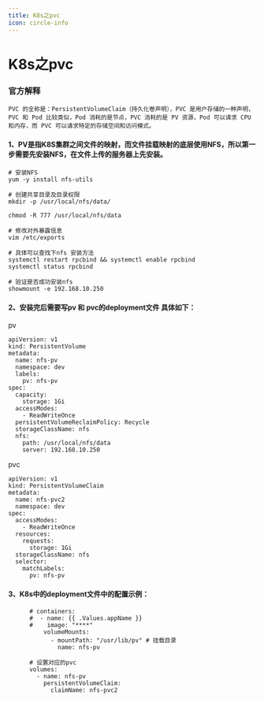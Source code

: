 ```yaml
---
title: K8s之pvc
icon: circle-info
---
```



# K8s之pvc
### 官方解释
```text
PVC 的全称是：PersistentVolumeClaim（持久化卷声明），PVC 是用户存储的一种声明，
PVC 和 Pod 比较类似，Pod 消耗的是节点，PVC 消耗的是 PV 资源，Pod 可以请求 CPU 和内存，而 PVC 可以请求特定的存储空间和访问模式。
```

#### 1、PV是指K8S集群之间文件的映射，而文件挂载映射的底层使用NFS，所以第一步需要先安装NFS，在文件上传的服务器上先安装。

```shell
# 安装NFS
yum -y install nfs-utils

# 创建共享目录及目录权限
mkdir -p /usr/local/nfs/data/

chmod -R 777 /usr/local/nfs/data

# 修改对外暴露信息
vim /etc/exports

# 具体可以查找下nfs 安装方法
systemctl restart rpcbind && systemctl enable rpcbind
systemctl status rpcbind

# 验证是否成功安装nfs
showmount -e 192.168.10.250

```
#### 2、安装完后需要写pv 和 pvc的deployment文件 具体如下：
pv

```shell
apiVersion: v1
kind: PersistentVolume
metadata:
  name: nfs-pv
  namespace: dev
  labels:
    pv: nfs-pv
spec:
  capacity:
    storage: 1Gi
  accessModes:
    - ReadWriteOnce
  persistentVolumeReclaimPolicy: Recycle
  storageClassName: nfs
  nfs:
    path: /usr/local/nfs/data
    server: 192.168.10.250
```

pvc

```shell
apiVersion: v1
kind: PersistentVolumeClaim
metadata:
  name: nfs-pvc2
  namespace: dev
spec:
  accessModes:
    - ReadWriteOnce
  resources:
    requests:
      storage: 1Gi
  storageClassName: nfs
  selector:
    matchLabels:
      pv: nfs-pv
```

#### 3、K8s中的deployment文件中的配置示例：
```shell
      # containers:
      #  - name: {{ .Values.appName }}
      #    image: "****"
          volumeMounts:
            - mountPath: "/usr/lib/pv" # 挂载目录
              name: nfs-pv
              
      # 设置对应的pvc      
      volumes:
        - name: nfs-pv
          persistentVolumeClaim:
            claimName: nfs-pvc2
```








